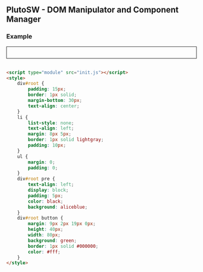 ## PlutoSW -  DOM Manipulator and Component Manager


### Example
<script type="module" src="init.js"></script>
<style>
    div#root {
        padding: 15px;
        border: 1px solid;
        margin-bottom: 30px;
        text-align: center;
    }

    li {
        list-style: none;
        text-align: left;
        margin: 8px 5px;
        border: 1px solid lightgray;
        padding: 10px;
    }

    ul {
        margin: 0;
        padding: 0;
    }

    div#root pre {
        text-align: left;
        display: block;
        padding: 5px;
        color: black;
        background: aliceblue;
    }

    div#root button {
        margin: 9px 2px 19px 0px;
        height: 40px;
        width: 80px;
        background: green;
        border: 1px solid #000000;
        color: #fff;
    }
</style>

<div id="root"></div>

```html
<script type="module" src="init.js"></script>
<style>
    div#root {
        padding: 15px;
        border: 1px solid;
        margin-bottom: 30px;
        text-align: center;
    }
    li {
        list-style: none;
        text-align: left;
        margin: 8px 5px;
        border: 1px solid lightgray;
        padding: 10px;
    }
    ul {
        margin: 0;
        padding: 0;
    }
    div#root pre {
        text-align: left;
        display: block;
        padding: 5px;
        color: black;
        background: aliceblue;
    }
    div#root button {
        margin: 9px 2px 19px 0px;
        height: 40px;
        width: 80px;
        background: green;
        border: 1px solid #000000;
        color: #fff;
    }
</style>
```
